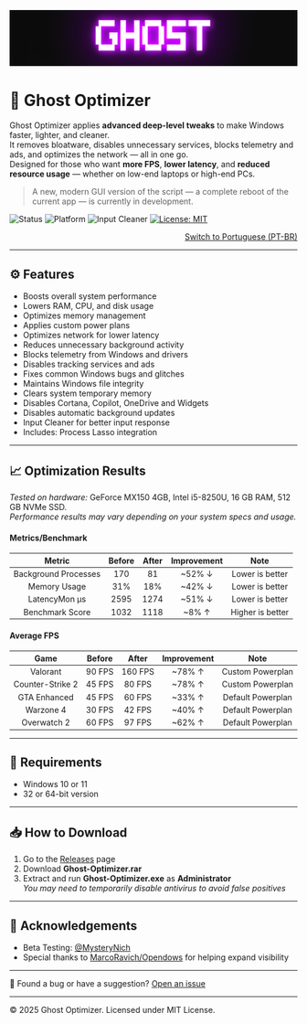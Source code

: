 <p align="center">
  <img src="https://github.com/louzkk/Ghost-Optimizer/blob/e70941415963195a2192215ff950054b26ade25b/Resources/newbanner.png" alt="Banner">
</p>

# 👻 Ghost Optimizer

Ghost Optimizer applies **advanced deep-level tweaks** to make Windows faster, lighter, and cleaner.  
It removes bloatware, disables unnecessary services, blocks telemetry and ads, and optimizes the network — all in one go.  
Designed for those who want **more FPS**, **lower latency**, and **reduced resource usage** — whether on low-end laptops or high-end PCs.

> A new, modern GUI version of the script — a complete reboot of the current app — is currently in development.

![Status](https://img.shields.io/badge/Status-Stable-purple?logo=ghostery&logoColor=white)
![Platform](https://img.shields.io/badge/Platform-Windows-purple?logo=flatpak&logoColor=white)
![Input Cleaner](https://img.shields.io/badge/SOCD-1.1-purple?logo=autohotkey&logoColor=white)
[![License: MIT](https://img.shields.io/badge/License-MIT-purple.svg?logo=git&logoColor=white)](LICENSE)


<p align="right"><a href="README.ptbr.md">Switch to Portuguese (PT-BR)</a></p>

---

## ⚙️ Features

- Boosts overall system performance  
- Lowers RAM, CPU, and disk usage  
- Optimizes memory management  
- Applies custom power plans  
- Optimizes network for lower latency  
- Reduces unnecessary background activity  
- Blocks telemetry from Windows and drivers  
- Disables tracking services and ads  
- Fixes common Windows bugs and glitches  
- Maintains Windows file integrity  
- Clears system temporary memory  
- Disables Cortana, Copilot, OneDrive and Widgets  
- Disables automatic background updates  
- Input Cleaner for better input response  
- Includes: Process Lasso integration  

---

## 📈 Optimization Results

*Tested on hardware:* GeForce MX150 4GB, Intel i5-8250U, 16 GB RAM, 512 GB NVMe SSD.  
*Performance results may vary depending on your system specs and usage.*

#### Metrics/Benchmark

| Metric               | Before | After | Improvement | Note            |
|:--------------------:|:------:|:-----:|:-----------:|:---------------:|
| Background Processes  |  170   |  81   |   ~52% ↓   | Lower is better |
| Memory Usage          |  31%   |  18%  |   ~42% ↓   | Lower is better |
| LatencyMon µs         |  2595  | 1274  |   ~51% ↓   | Lower is better |
| Benchmark Score       |  1032  | 1118  |    ~8% ↑   | Higher is better |

#### Average FPS

| Game              | Before  | After   | Improvement | Note             |
|:-----------------:|:-------:|:-------:|:-----------:|:----------------:|
| Valorant          |  90 FPS | 160 FPS |   ~78% ↑   | Custom Powerplan  |
| Counter-Strike 2  |  45 FPS |  80 FPS |   ~78% ↑   | Custom Powerplan  |
| GTA Enhanced      |  45 FPS |  60 FPS |   ~33% ↑   | Default Powerplan |
| Warzone 4         |  30 FPS |  42 FPS |   ~40% ↑   | Default Powerplan |
| Overwatch 2       |  60 FPS |  97 FPS |   ~62% ↑   | Default Powerplan |

---

## 🧰 Requirements

- Windows 10 or 11  
- 32 or 64-bit version

---

## 📥 How to Download

1. Go to the [Releases](https://github.com/louzkk/Ghost-Optimizer/releases) page  
2. Download **Ghost-Optimizer.rar**  
3. Extract and run **Ghost-Optimizer.exe** as **Administrator**  
   *You may need to temporarily disable antivirus to avoid false positives*

---

## 🙌 Acknowledgements

- Beta Testing: [@MysteryNich](https://github.com/MysteryNich)  
- Special thanks to [MarcoRavich/Opendows](https://github.com/MarcoRavich/Opendows) for helping expand visibility

---

💬 Found a bug or have a suggestion? [Open an issue](https://github.com/louzkk/Ghost-Optimizer/issues)

---

© 2025 Ghost Optimizer. Licensed under MIT License.

